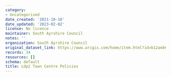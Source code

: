 ```yaml
---
category:
- Uncategorised
date_created: '2021-10-18'
date_updated: '2023-02-02'
license: No licence
maintainer: South Ayrshire Council
notes: ''
organization: South Ayrshire Council
original_dataset_link: https://www.arcgis.com/home/item.html?id=b12aeb6748a74b239bf87caf88de41b0
records: 34
resources: []
schema: default
title: Ldp2 Town Centre Policies
---
```

